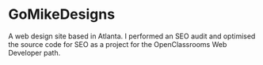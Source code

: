 # GoMikeDesigns

A web design site based in Atlanta. I performed an SEO audit and optimised the source code for SEO as a project for the OpenClassrooms Web Developer path.